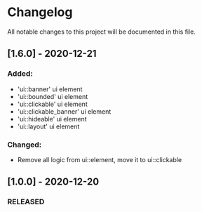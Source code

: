 # Changelog
All notable changes to this project will be documented in this file.


## [1.6.0] - 2020-12-21
### Added:
- 'ui::banner' ui element
- 'ui::bounded' ui element
- 'ui::clickable' ui element
- 'ui::clickable_banner' ui element
- 'ui::hideable' ui element
- 'ui::layout' ui element

### Changed:
- Remove all logic from ui::element, move it to ui::clickable



## [1.0.0] - 2020-12-20
### RELEASED

